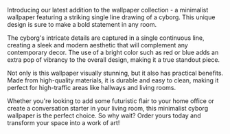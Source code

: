 <!--
Write me content for website with wallpaper "A minimalist wallpaper with a single line drawing of a cyborg, in a striking color such as bright red or blue."
-->

<!--font:Poppins-->

Introducing our latest addition to the wallpaper collection - a minimalist wallpaper featuring a striking single line drawing of a cyborg. This unique design is sure to make a bold statement in any room.

The cyborg's intricate details are captured in a single continuous line, creating a sleek and modern aesthetic that will complement any contemporary decor. The use of a bright color such as red or blue adds an extra pop of vibrancy to the overall design, making it a true standout piece.

Not only is this wallpaper visually stunning, but it also has practical benefits. Made from high-quality materials, it is durable and easy to clean, making it perfect for high-traffic areas like hallways and living rooms.

Whether you're looking to add some futuristic flair to your home office or create a conversation starter in your living room, this minimalist cyborg wallpaper is the perfect choice. So why wait? Order yours today and transform your space into a work of art!
